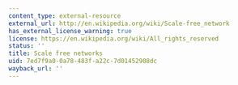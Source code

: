 ```yaml
---
content_type: external-resource
external_url: http://en.wikipedia.org/wiki/Scale-free_network
has_external_license_warning: true
license: https://en.wikipedia.org/wiki/All_rights_reserved
status: ''
title: Scale free networks
uid: 7ed7f9a0-0a78-483f-a22c-7d01452908dc
wayback_url: ''
---
```

